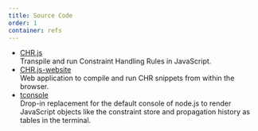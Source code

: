 ```yaml
---
title: Source Code
order: 1
container: refs
---
```


* <a href="https://github.com/fnogatz/CHR.js" name="source-code-chrjs">CHR.js</a><br>Transpile and run Constraint Handling Rules in JavaScript.
* <a href="https://github.com/fnogatz/CHR.js-website" name="source-code-chrjs-website">CHR.js-website</a><br>Web application to compile and run CHR snippets from within the browser.
* <a href="https://github.com/fnogatz/tconsole" name="source-code-tconsole">tconsole</a><br>Drop-in replacement for the default console of node.js to render JavaScript objects like the constraint store and propagation history as tables in the terminal.
